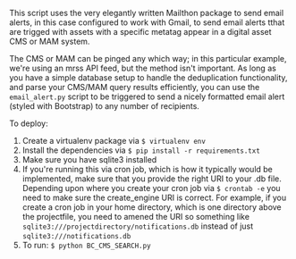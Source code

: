 
This script uses the very elegantly written Mailthon package to send email alerts, in this case configured to work with Gmail, to send email alerts tthat are trigged with assets with a specific metatag appear in a digital asset CMS or MAM system. 

The CMS or MAM can be pinged any which way; in this particular example, we're using an mrss API feed, but the method isn't important. As long as you have a simple database setup to handle the deduplication functionality, and parse your CMS/MAM query results efficiently, you can use the `email_alert.py` script to be triggered to send a nicely formatted email alert (styled with Bootstrap) to any number of recipients.

To deploy:

1. Create a virtualenv package via `$ virtualenv env`
2. Install the dependencies via `$ pip install -r requirements.txt`
3. Make sure you have sqlite3 installed
4. If you're running this via cron job, which is how it typically would be implemented, make sure that you provide the right URI to your .db file. Depending upon where you create your cron job via `$ crontab -e` you need to make sure the create_engine URI is correct. For example, if you create a cron job in your home directory, which is one directory above the projectfile, you need to amened the URI so something like `sqlite3:///projectdirectory/notifications.db` instead of just `sqlite3:///notifications.db`
5. To run: `$ python BC_CMS_SEARCH.py`



